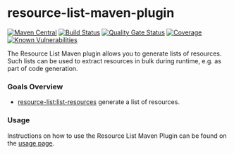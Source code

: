 # resource-list-maven-plugin
[![Maven Central](https://img.shields.io/maven-central/v/com.github.robtimus/resource-list-maven-plugin)](https://search.maven.org/artifact/com.github.robtimus/resource-list-maven-plugin)
[![Build Status](https://github.com/robtimus/resource-list-maven-plugin/actions/workflows/build.yml/badge.svg)](https://github.com/robtimus/resource-list-maven-plugin/actions/workflows/build.yml)
[![Quality Gate Status](https://sonarcloud.io/api/project_badges/measure?project=com.github.robtimus%3Aresource-list-maven-plugin&metric=alert_status)](https://sonarcloud.io/summary/overall?id=com.github.robtimus%3Aresource-list-maven-plugin)
[![Coverage](https://sonarcloud.io/api/project_badges/measure?project=com.github.robtimus%3Aresource-list-maven-plugin&metric=coverage)](https://sonarcloud.io/summary/overall?id=com.github.robtimus%3Aresource-list-maven-plugin)
[![Known Vulnerabilities](https://snyk.io/test/github/robtimus/resource-list-maven-plugin/badge.svg)](https://snyk.io/test/github/robtimus/resource-list-maven-plugin)

The Resource List Maven plugin allows you to generate lists of resources. Such lists can be used to extract resources in bulk during runtime, e.g. as part of code generation.

### Goals Overview

* [resource-list:list-resources](https://robtimus.github.io/resource-list-maven-plugin/list-resources-mojo.html) generate a list of resources.

### Usage

Instructions on how to use the Resource List Maven Plugin can be found on the [usage page](https://robtimus.github.io/resource-list-maven-plugin/usage.html).
